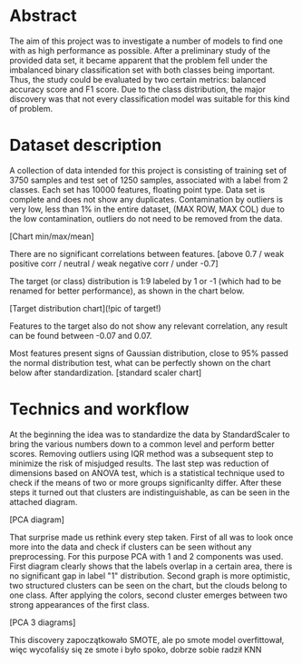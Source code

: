 # Abstract

The aim of this project was to investigate a number of models to find one with as high performance as possible. After a preliminary study of the provided data set, it became apparent that the problem fell under the imbalanced binary classification set with both classes being important. Thus, the study could be evaluated by two certain metrics: balanced accuracy score and F1 score. Due to the class distribution, the major discovery was that not every classification model was suitable for this kind of problem.

# Dataset description

A collection of data intended for this project is consisting of training set of 3750 samples and test set of 1250 samples, associated with a label from 2 classes. Each set has 10000 features, floating point type. Data set is complete and does not show any duplicates. Contamination by outliers is very low, less than 1% in the entire dataset, (MAX ROW, MAX COL) due to the low contamination, outliers do not need to be removed from the data.

[Chart min/max/mean]

There are no significant correlations between features. [above 0.7 / weak positive corr / neutral / weak negative corr / under -0.7]

The target (or class) distribution is 1:9 labeled by 1 or -1 (which had to be renamed for better performance), as shown in the chart below.

[Target distribution chart](!pic of target!)

Features to the target also do not show any relevant correlation, any result can be found between -0.07 and 0.07.

Most features present signs of Gaussian distribution, close to 95% passed the normal distribution test, what can be perfectly shown on the chart below after standardization. [standard scaler chart]

# Technics and workflow

At the beginning the idea was to standardize the data by StandardScaler to bring the various numbers down to a common level and perform better scores. Removing outliers using IQR method was a subsequent step to minimize the risk of misjudged results. The last step was reduction of dimensions based on ANOVA test, which is a statistical technique used to check if the means of two or more groups significanlty differ. After these steps it turned out that clusters are indistinguishable, as can be seen in the attached diagram.

[PCA diagram]

That surprise made us rethink every step taken. First of all was to look once more into the data and check if clusters can be seen without any preprocessing. For this purpose PCA with 1 and 2 components was used. First diagram clearly shows that the labels overlap in a certain area, there is no significant gap in label "1" distribution. Second graph is more optimistic, two structured clusters can be seen on the chart, but the clouds belong to one class. After applying the colors, second cluster emerges between two strong appearances of the first class. 

[PCA 3 diagrams]

This discovery zapoczątkowało SMOTE, ale po smote model overfittował, więc wycofaliśy się ze smote i było spoko, dobrze sobie radził KNN 